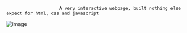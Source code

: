                         A very interactive webpage, built nothing else expect for html, css and javascript


![image](https://github.com/user-attachments/assets/5e5f41ef-406a-4882-b0cd-dfbc6a2c3f90)

